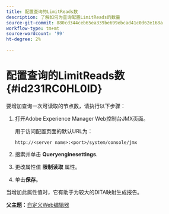 ```yaml
---
title: 配置查询的LimitReads数
description: 了解如何为查询配置LimitReads的数量
source-git-commit: 880cd344ceb65ea339be699ebcad41c0d62e168a
workflow-type: tm+mt
source-wordcount: '99'
ht-degree: 2%

---
```


# 配置查询的LimitReads数 {#id231RC0HL0ID}

要增加查询一次可读取的节点数，请执行以下步骤：

1. 打开Adobe Experience Manager Web控制台JMX页面。

   用于访问配置页面的默认URL为：

   ```http
   http://<server name>:<port>/system/console/jmx
   ```

1. 搜索并单击 **Queryenginesettings**.

1. 更改属性值 **限制读取** 属性。

1. 单击&#x200B;**保存**。


当增加此属性值时，它有助于为较大的DITA映射生成报告。

**父主题：**[&#x200B;自定义Web编辑器](conf-web-editor.md)
